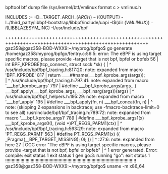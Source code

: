 bpftool btf dump file /sys/kernel/btf/vmlinux format c > vmlinux.h


INCLUDES := -D__TARGET_ARCH_$(ARCH) -I$(OUTPUT) -I../third_party/libbpf-bootstrap/libbpf/include/uapi -I$(dir $(VMLINUX)) -I$(LIBBLAZESYM_INC) -I/usr/include/bpf


+++++++++++++++++++++++++++++++++++++++++++++++++++++++++++++++++++++++++++++++++++++++++++++++++++++++
gaz358@gaz358-BOD-WXX9:~/myprog/bpfgo$ go generate
/home/gaz358/myprog/bpfgo/fentry.c:56:5: error: The eBPF is using target specific macros, please provide -target that is not bpf, bpfel or bpfeb
   56 | int BPF_KPROBE(tcp_connect, struct sock *sk) {
      |     ^
/usr/include/bpf/bpf_tracing.h:817:20: note: expanded from macro 'BPF_KPROBE'
  817 |         return ____##name(___bpf_kprobe_args(args));                        \
      |                           ^
/usr/include/bpf/bpf_tracing.h:797:41: note: expanded from macro '___bpf_kprobe_args'
  797 | #define ___bpf_kprobe_args(args...)     ___bpf_apply(___bpf_kprobe_args, ___bpf_narg(args))(args)
      |                                         ^
/usr/include/bpf/bpf_helpers.h:195:29: note: expanded from macro '___bpf_apply'
  195 | #define ___bpf_apply(fn, n) ___bpf_concat(fn, n)
      |                             ^
note: (skipping 2 expansions in backtrace; use -fmacro-backtrace-limit=0 to see all)
/usr/include/bpf/bpf_tracing.h:789:72: note: expanded from macro '___bpf_kprobe_args1'
  789 | #define ___bpf_kprobe_args1(x)          ___bpf_kprobe_args0(), (void *)PT_REGS_PARM1(ctx)
      |                                                                        ^
/usr/include/bpf/bpf_tracing.h:563:29: note: expanded from macro 'PT_REGS_PARM1'
  563 | #define PT_REGS_PARM1(x) ({ _Pragma(__BPF_TARGET_MISSING); 0l; })
      |                             ^
<scratch space>:27:6: note: expanded from here
   27 |  GCC error "The eBPF is using target specific macros, please provide -target that is not bpf, bpfel or bpfeb"
      |      ^
1 error generated.
Error: compile: exit status 1
exit status 1
gen.go:3: running "go": exit status 1
!!!!!!!!!!!!!!!!!!!!!!!!!!!!!!!!!!!!!!!!!!!!!!!!!!!!!!!!!!!!!!!!!!!!!!!!!!!!!!!!!!!!!!!!!!!!!!!!!!!!!!!
gaz358@gaz358-BOD-WXX9:~/myprog/bpfgo$ uname -m
x86_64
